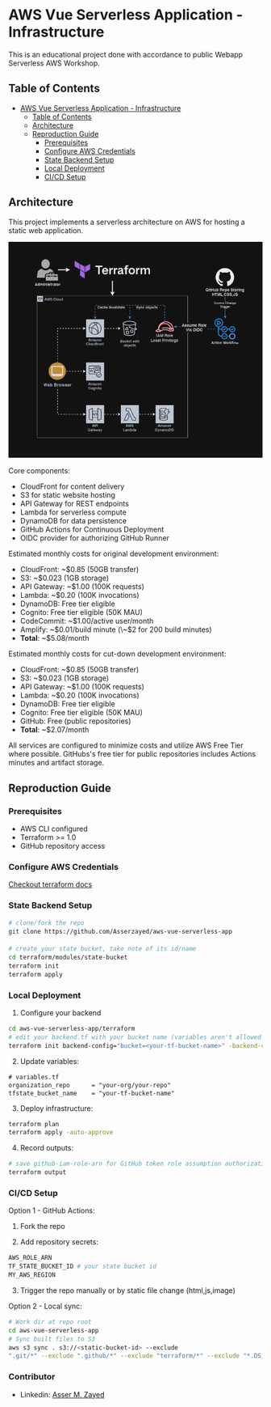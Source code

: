 # AWS Vue Serverless Application - Infrastructure
This is an educational project done with accordance to public Webapp Serverless AWS Workshop.

## Table of Contents
- [AWS Vue Serverless Application - Infrastructure](#aws-vue-serverless-application---infrastructure)
  - [Table of Contents](#table-of-contents)
  - [Architecture](#architecture)
  - [Reproduction Guide](#reproduction-guide)
    - [Prerequisites](#prerequisites)
    - [Configure AWS Credentials](#configure-aws-credentials)
    - [State Backend Setup](#state-backend-setup)
    - [Local Deployment](#local-deployment)
    - [CI/CD Setup](#cicd-setup)

## Architecture
This project implements a serverless architecture on AWS for hosting a static web application.

![alt text](readme-assets/serverless-terraform.gif)

Core components:
- CloudFront for content delivery
- S3 for static website hosting
- API Gateway for REST endpoints
- Lambda for serverless compute
- DynamoDB for data persistence
- GitHub Actions for Continuous Deployment
- OIDC provider for authorizing GitHub Runner

Estimated monthly costs for original development environment:
- CloudFront: ~$0.85 (50GB transfer)
- S3: ~$0.023 (1GB storage)
- API Gateway: ~$1.00 (100K requests)
- Lambda: ~$0.20 (100K invocations)
- DynamoDB: Free tier eligible
- Cognito: Free tier eligible (50K MAU)
- CodeCommit: ~$1.00/active user/month
- Amplify: ~$0.01/build minute (\~$2 for 200 build minutes)
- **Total**: ~$5.08/month

Estimated monthly costs for cut-down development environment:
- CloudFront: ~$0.85 (50GB transfer)
- S3: ~$0.023 (1GB storage)
- API Gateway: ~$1.00 (100K requests)
- Lambda: ~$0.20 (100K invocations)
- DynamoDB: Free tier eligible
- Cognito: Free tier eligible (50K MAU)
- GitHub: Free (public repositories)
- **Total**: ~$2.07/month

All services are configured to minimize costs and utilize AWS Free Tier where possible. GitHubs's free tier for public repositories includes Actions minutes and artifact storage.

## Reproduction Guide

### Prerequisites
- AWS CLI configured
- Terraform >= 1.0
- GitHub repository access

### Configure AWS Credentials
[Checkout terraform docs](https://registry.terraform.io/providers/hashicorp/aws/latest/docs)

### State Backend Setup
```bash
# clone/fork the repo
git clone https://github.com/Asserzayed/aws-vue-serverless-app

# create your state bucket, take note of its id/name
cd terraform/modules/state-bucket
terraform init
terraform apply

```

### Local Deployment

1. Configure your backend
```bash
cd aws-vue-serverless-app/terraform
# edit your backend.tf with your bucket name (variables aren't allowed in backend), or
terraform init backend-config="bucket=<your-tf-bucket-name>" -backend-config="key=terraform/terraform.tfstate" -backend-config="region=<your-region>" -backend-config="encrypt=true" -backend-config="use_lockfile=true"

```

2. Update variables:
```hcl
# variables.tf
organization_repo      = "your-org/your-repo"
tfstate_bucket_name    = "your-tf-bucket-name"
```

3. Deploy infrastructure:
```bash
terraform plan
terraform apply -auto-approve
```

4. Record outputs:
```bash
# save github-iam-role-arn for GitHub token role assumption authorization
terraform output
```

### CI/CD Setup
Option 1 - GitHub Actions:
1. Fork the repo

2. Add repository secrets:
```bash
AWS_ROLE_ARN
TF_STATE_BUCKET_ID # your state bucket id
MY_AWS_REGION
```
3. Trigger the repo manually or by static file change (html,js,image)

Option 2 - Local sync:
```bash
# Work dir at repo root
cd aws-vue-serverless-app
# Sync built files to S3
aws s3 sync . s3://<static-bucket-id> --exclude 
".git/*" --exclude ".github/*" --exclude "terraform/*" --exclude "*.DS_Store"
```

### Contributor
- Linkedin: [Asser M. Zayed](https://www.linkedin.com/in/asser-zayed/)
